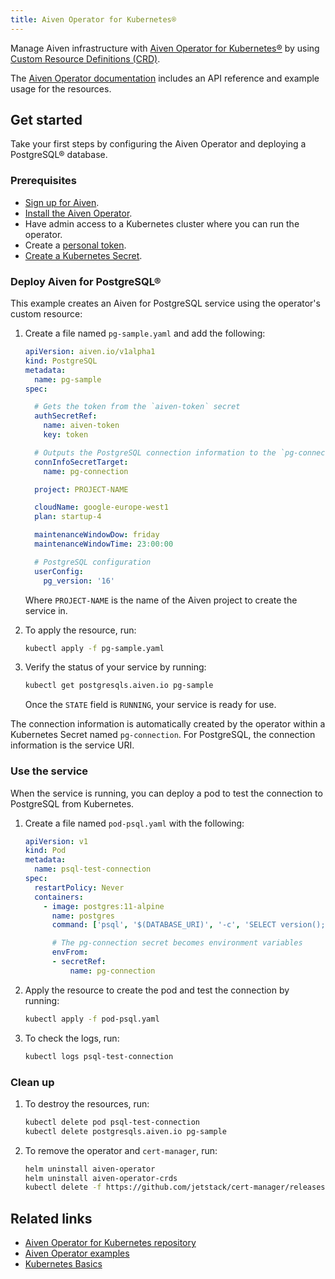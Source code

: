 ```yaml
---
title: Aiven Operator for Kubernetes®
---
```


Manage Aiven infrastructure with [Aiven Operator for Kubernetes®](https://github.com/aiven/aiven-operator/) by using [Custom Resource Definitions (CRD)](https://kubernetes.io/docs/tasks/extend-kubernetes/custom-resources/custom-resource-definitions/).

The [Aiven Operator documentation](https://aiven.github.io/aiven-operator/index.html) includes an API reference and example usage for the resources.

## Get started

Take your first steps by configuring the Aiven Operator and deploying a PostgreSQL®
database.

### Prerequisites

- [Sign up for Aiven](https://console.aiven.io/signup).
- [Install the Aiven Operator](https://aiven.github.io/aiven-operator/installation/helm.html).
- Have admin access to a Kubernetes cluster where you can run the operator.
- Create a [personal token](/docs/platform/howto/create_authentication_token).
- [Create a Kubernetes Secret](https://aiven.github.io/aiven-operator/authentication.html).

### Deploy Aiven for PostgreSQL®

This example creates an Aiven for PostgreSQL service using the operator's custom resource:

1. Create a file named `pg-sample.yaml` and add the following:

   ```yaml
   apiVersion: aiven.io/v1alpha1
   kind: PostgreSQL
   metadata:
     name: pg-sample
   spec:

     # Gets the token from the `aiven-token` secret
     authSecretRef:
       name: aiven-token
       key: token

     # Outputs the PostgreSQL connection information to the `pg-connection` secret
     connInfoSecretTarget:
       name: pg-connection

     project: PROJECT-NAME

     cloudName: google-europe-west1
     plan: startup-4

     maintenanceWindowDow: friday
     maintenanceWindowTime: 23:00:00

     # PostgreSQL configuration
     userConfig:
       pg_version: '16'
   ```

   Where `PROJECT-NAME` is the name of the Aiven project to create the service in.

1. To apply the resource, run:

   ```bash
   kubectl apply -f pg-sample.yaml
   ```

1. Verify the status of your service by running:

   ```bash
   kubectl get postgresqls.aiven.io pg-sample
   ```

   Once the `STATE` field is `RUNNING`, your service is ready for use.


The connection information is automatically created by the operator
within a Kubernetes Secret named `pg-connection`. For PostgreSQL, the connection
information is the service URI.

### Use the service

When the service is running, you can deploy a pod to test the
connection to PostgreSQL from Kubernetes.

1. Create a file named `pod-psql.yaml` with the following:

   ```yaml
   apiVersion: v1
   kind: Pod
   metadata:
     name: psql-test-connection
   spec:
     restartPolicy: Never
     containers:
       - image: postgres:11-alpine
         name: postgres
         command: ['psql', '$(DATABASE_URI)', '-c', 'SELECT version();']

         # The pg-connection secret becomes environment variables
         envFrom:
         - secretRef:
             name: pg-connection
   ```

1. Apply the resource to create the pod and test the connection by running:

   ```bash
   kubectl apply -f pod-psql.yaml
   ```

1. To check the logs, run:

   ```bash
   kubectl logs psql-test-connection
   ```

### Clean up

1. To destroy the resources, run:

   ```bash
   kubectl delete pod psql-test-connection
   kubectl delete postgresqls.aiven.io pg-sample
   ```

1. To remove the operator and `cert-manager`, run:

   ```bash
   helm uninstall aiven-operator
   helm uninstall aiven-operator-crds
   kubectl delete -f https://github.com/jetstack/cert-manager/releases/latest/download/cert-manager.yaml
   ```

## Related links

- [Aiven Operator for Kubernetes repository](https://github.com/aiven/aiven-operator/)
- [Aiven Operator examples](https://aiven.github.io/aiven-operator/resources/project.html)
- [Kubernetes Basics](https://kubernetes.io/docs/tutorials/kubernetes-basics/)
